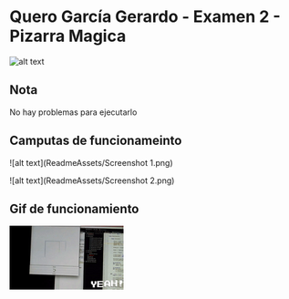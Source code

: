 Quero García Gerardo - Examen 2 - Pizarra Magica
======
![alt text](ReadmeAssets/examen-bob.gif "Examen Bob")

## Nota
No hay problemas para ejecutarlo

## Camputas de funcionameinto

![alt text](ReadmeAssets/Screenshot 1.png)

![alt text](ReadmeAssets/Screenshot 2.png)

## Gif de funcionamiento
![alt text](ReadmeAssets/Working.gif)
